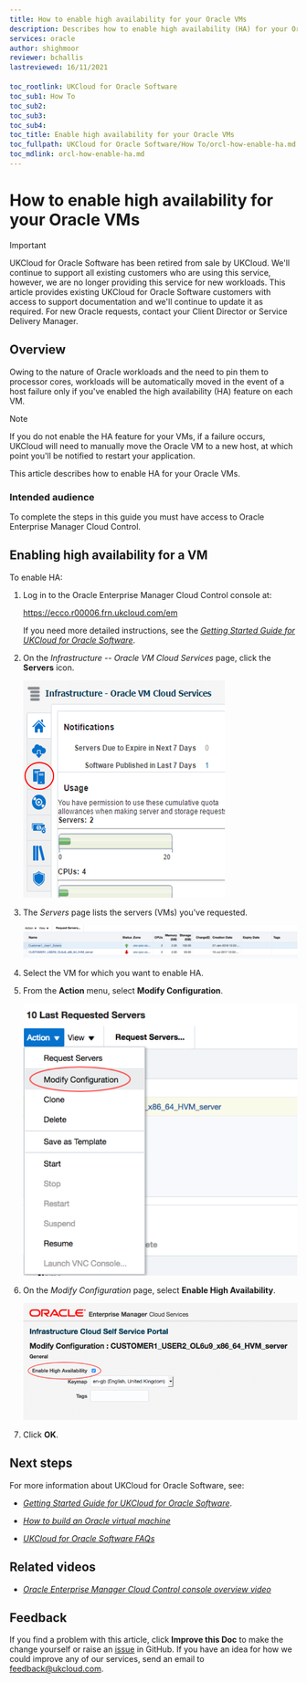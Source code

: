 ```yaml
---
title: How to enable high availability for your Oracle VMs
description: Describes how to enable high availability (HA) for your Oracle VMs so that workloads are automatically moved in the event of a host failure
services: oracle
author: shighmoor
reviewer: bchallis
lastreviewed: 16/11/2021

toc_rootlink: UKCloud for Oracle Software
toc_sub1: How To
toc_sub2:
toc_sub3:
toc_sub4:
toc_title: Enable high availability for your Oracle VMs
toc_fullpath: UKCloud for Oracle Software/How To/orcl-how-enable-ha.md
toc_mdlink: orcl-how-enable-ha.md
---
```


# How to enable high availability for your Oracle VMs

> [!IMPORTANT]
> UKCloud for Oracle Software has been retired from sale by UKCloud. We'll continue to support all existing customers who are using this service, however, we are no longer providing this service for new workloads. This article provides existing UKCloud for Oracle Software customers with access to support documentation and we'll continue to update it as required. For new Oracle requests, contact your Client Director or Service Delivery Manager.

## Overview

Owing to the nature of Oracle workloads and the need to pin them to processor cores, workloads will be automatically moved in the event of a host failure only if you've enabled the high availability (HA) feature
on each VM.

> [!NOTE]
> If you do not enable the HA feature for your VMs, if a failure occurs, UKCloud will need to manually move the Oracle VM to a new host, at which point you'll be notified to restart your application.

This article describes how to enable HA for your Oracle VMs.

### Intended audience

To complete the steps in this guide you must have access to Oracle Enterprise Manager Cloud Control.

## Enabling high availability for a VM

To enable HA:

1. Log in to the Oracle Enterprise Manager Cloud Control console at:

    <https://ecco.r00006.frn.ukcloud.com/em>

    If you need more detailed instructions, see the [*Getting Started Guide for UKCloud for Oracle Software*](orcl-gs.md).

2. On the *Infrastructure -- Oracle VM Cloud Services* page, click the **Servers** icon.

    ![Servers icon](images/orcl-oem-ico-servers.png)

3. The *Servers* page lists the servers (VMs) you've requested.

    ![Servers page](images/orcl-console-servers-ha.png)

4. Select the VM for which you want to enable HA.

5. From the **Action** menu, select **Modify Configuration**.

    ![Modify Configuration menu option](images/orcl-console-mnu-modify-config.png)

6. On the *Modify Configuration* page, select **Enable High Availability**.

    ![Enable High Availability option](images/orcl-console-modify-config-ha.png)

7. Click **OK**.

## Next steps

For more information about UKCloud for Oracle Software, see:

- [*Getting Started Guide for UKCloud for Oracle Software*](orcl-gs.md).

- [*How to build an Oracle virtual machine*](orcl-how-build-vm.md)

- [*UKCloud for Oracle Software FAQs*](orcl-faq.md)

## Related videos

- [*Oracle Enterprise Manager Cloud Control console overview video*](orcl-vid-overview.md)

## Feedback

If you find a problem with this article, click **Improve this Doc** to make the change yourself or raise an [issue](https://github.com/UKCloud/documentation/issues) in GitHub. If you have an idea for how we could improve any of our services, send an email to <feedback@ukcloud.com>.
